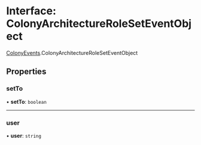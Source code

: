 # Interface: ColonyArchitectureRoleSetEventObject

[ColonyEvents](../modules/ColonyEvents.md).ColonyArchitectureRoleSetEventObject

## Properties

### setTo

• **setTo**: `boolean`

___

### user

• **user**: `string`
